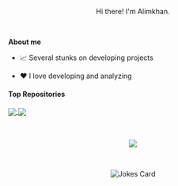 <p align="center">Hi there! I'm Alimkhan.</p>

<br/>



**About me**


- 📈 Several stunks on developing projects

- ❤️ I love developing and analyzing






#### Top Repositories


<a href="https://github.com/alimkhanakimzhan/certs">
  <img align="center" src="https://github-readme-stats.vercel.app/api/pin/?username=alimkhanakimzhan&repo=certs&theme=buefy" />
</a>
<a href="https://alimkhanakimzhan.github.io/cv">
  <img align="center" src="https://github-readme-stats.vercel.app/api/pin/?username=alimkhanakimzhan&repo=cv&theme=buefy" />
</a>
<br />
<br />
<br />
<p align="center"><a href="https://github.com/anuraghazra/github-readme-stats"><img align="center" src="https://github-readme-stats.vercel.app/api/top-langs/?username=alimkhanakimzhan&layout=compact&theme=buefy&hide_border=true" /></a> </p>
<br />
<p align="center"><img src="https://readme-jokes.vercel.app/api?hideBorder&theme=watermelon" alt="Jokes Card" align="center"/></p>
